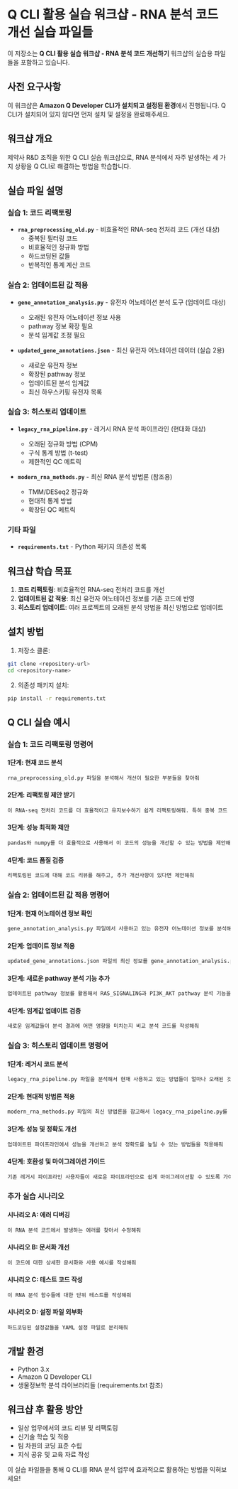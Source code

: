 # Q CLI 활용 실습 워크샵 - RNA 분석 코드 개선 실습 파일들

이 저장소는 **Q CLI 활용 실습 워크샵 - RNA 분석 코드 개선하기** 워크샵의 실습용 파일들을 포함하고 있습니다.

## 사전 요구사항
이 워크샵은 **Amazon Q Developer CLI가 설치되고 설정된 환경**에서 진행됩니다. Q CLI가 설치되어 있지 않다면 먼저 설치 및 설정을 완료해주세요.

## 워크샵 개요
제약사 R&D 조직을 위한 Q CLI 실습 워크샵으로, RNA 분석에서 자주 발생하는 세 가지 상황을 Q CLI로 해결하는 방법을 학습합니다.

## 실습 파일 설명

### 실습 1: 코드 리팩토링
- **`rna_preprocessing_old.py`** - 비효율적인 RNA-seq 전처리 코드 (개선 대상)
  - 중복된 필터링 코드
  - 비효율적인 정규화 방법
  - 하드코딩된 값들
  - 반복적인 통계 계산 코드

### 실습 2: 업데이트된 값 적용
- **`gene_annotation_analysis.py`** - 유전자 어노테이션 분석 도구 (업데이트 대상)
  - 오래된 유전자 어노테이션 정보 사용
  - pathway 정보 확장 필요
  - 분석 임계값 조정 필요

- **`updated_gene_annotations.json`** - 최신 유전자 어노테이션 데이터 (실습 2용)
  - 새로운 유전자 정보
  - 확장된 pathway 정보
  - 업데이트된 분석 임계값
  - 최신 하우스키핑 유전자 목록

### 실습 3: 히스토리 업데이트
- **`legacy_rna_pipeline.py`** - 레거시 RNA 분석 파이프라인 (현대화 대상)
  - 오래된 정규화 방법 (CPM)
  - 구식 통계 방법 (t-test)
  - 제한적인 QC 메트릭

- **`modern_rna_methods.py`** - 최신 RNA 분석 방법론 (참조용)
  - TMM/DESeq2 정규화
  - 현대적 통계 방법
  - 확장된 QC 메트릭

### 기타 파일
- **`requirements.txt`** - Python 패키지 의존성 목록

## 워크샵 학습 목표
1. **코드 리팩토링**: 비효율적인 RNA-seq 전처리 코드를 개선
2. **업데이트된 값 적용**: 최신 유전자 어노테이션 정보를 기존 코드에 반영
3. **히스토리 업데이트**: 여러 프로젝트의 오래된 분석 방법을 최신 방법으로 업데이트

## 설치 방법

1. 저장소 클론:
```bash
git clone <repository-url>
cd <repository-name>
```

2. 의존성 패키지 설치:
```bash
pip install -r requirements.txt
```

## Q CLI 실습 예시

### 실습 1: 코드 리팩토링 명령어

#### 1단계: 현재 코드 분석
```bash
rna_preprocessing_old.py 파일을 분석해서 개선이 필요한 부분들을 찾아줘
```

#### 2단계: 리팩토링 제안 받기
```bash
이 RNA-seq 전처리 코드를 더 효율적이고 유지보수하기 쉽게 리팩토링해줘. 특히 중복 코드 제거, 함수 분리, 설정값 외부화에 집중해줘
```

#### 3단계: 성능 최적화 제안
```bash
pandas와 numpy를 더 효율적으로 사용해서 이 코드의 성능을 개선할 수 있는 방법을 제안해줘
```

#### 4단계: 코드 품질 검증
```bash
리팩토링된 코드에 대해 코드 리뷰를 해주고, 추가 개선사항이 있다면 제안해줘
```

### 실습 2: 업데이트된 값 적용 명령어

#### 1단계: 현재 어노테이션 정보 확인
```bash
gene_annotation_analysis.py 파일에서 사용하고 있는 유전자 어노테이션 정보를 분석해줘
```

#### 2단계: 업데이트 정보 적용
```bash
updated_gene_annotations.json 파일의 최신 정보를 gene_annotation_analysis.py 코드에 적용해줘. 기존 기능은 유지하면서 새로운 정보를 추가해줘
```

#### 3단계: 새로운 pathway 분석 기능 추가
```bash
업데이트된 pathway 정보를 활용해서 RAS_SIGNALING과 PI3K_AKT pathway 분석 기능을 추가해줘
```

#### 4단계: 임계값 업데이트 검증
```bash
새로운 임계값들이 분석 결과에 어떤 영향을 미치는지 비교 분석 코드를 작성해줘
```

### 실습 3: 히스토리 업데이트 명령어

#### 1단계: 레거시 코드 분석
```bash
legacy_rna_pipeline.py 파일을 분석해서 현재 사용하고 있는 방법들이 얼마나 오래된 것인지, 어떤 부분을 업데이트해야 하는지 알려줘
```

#### 2단계: 현대적 방법론 적용
```bash
modern_rna_methods.py 파일의 최신 방법론을 참고해서 legacy_rna_pipeline.py를 현대적인 방법으로 업데이트해줘
```

#### 3단계: 성능 및 정확도 개선
```bash
업데이트된 파이프라인에서 성능을 개선하고 분석 정확도를 높일 수 있는 방법들을 적용해줘
```

#### 4단계: 호환성 및 마이그레이션 가이드
```bash
기존 레거시 파이프라인 사용자들이 새로운 파이프라인으로 쉽게 마이그레이션할 수 있도록 가이드와 변환 도구를 만들어줘
```

### 추가 실습 시나리오

#### 시나리오 A: 에러 디버깅
```bash
이 RNA 분석 코드에서 발생하는 에러를 찾아서 수정해줘
```

#### 시나리오 B: 문서화 개선
```bash
이 코드에 대한 상세한 문서화와 사용 예시를 작성해줘
```

#### 시나리오 C: 테스트 코드 작성
```bash
이 RNA 분석 함수들에 대한 단위 테스트를 작성해줘
```

#### 시나리오 D: 설정 파일 외부화
```bash
하드코딩된 설정값들을 YAML 설정 파일로 분리해줘
```

## 개발 환경
- Python 3.x
- Amazon Q Developer CLI
- 생물정보학 분석 라이브러리들 (requirements.txt 참조)

## 워크샵 후 활용 방안
- 일상 업무에서의 코드 리뷰 및 리팩토링
- 신기술 학습 및 적용
- 팀 차원의 코딩 표준 수립
- 지식 공유 및 교육 자료 작성

이 실습 파일들을 통해 Q CLI를 RNA 분석 업무에 효과적으로 활용하는 방법을 익혀보세요!
